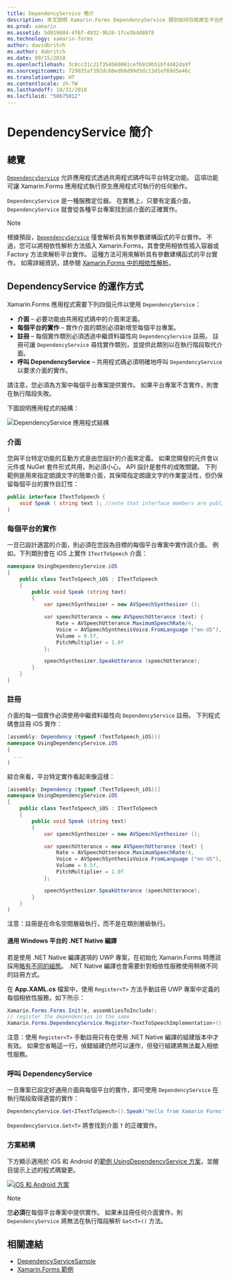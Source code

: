 ```yaml
---
title: DependencyService 簡介
description: 本文說明 Xamarin.Forms DependencyService 類別如何存取原生平台的功能。
ms.prod: xamarin
ms.assetid: 5d019604-4f6f-4932-9b26-1fce3b4d88f8
ms.technology: xamarin-forms
author: davidbritch
ms.author: dabritch
ms.date: 09/15/2018
ms.openlocfilehash: 3c8cc31c21f354b60001cefb919b51bf4d42da9f
ms.sourcegitcommit: 729035af392dc60edb9d99d3dc13d1ef69d5e46c
ms.translationtype: HT
ms.contentlocale: zh-TW
ms.lasthandoff: 10/31/2018
ms.locfileid: "50675012"
---
```

# <a name="introduction-to-dependencyservice"></a>DependencyService 簡介

## <a name="overview"></a>總覽

[`DependencyService`](xref:Xamarin.Forms.DependencyService) 允許應用程式透過共用程式碼呼叫平台特定功能。 這項功能可讓 Xamarin.Forms 應用程式執行原生應用程式可執行的任何動作。

`DependencyService` 是一種服務定位器。 在實務上，只要有定義介面，`DependencyService` 就會從各種平台專案找到該介面的正確實作。

> [!NOTE]
> 根據預設，[`DependencyService`](xref:Xamarin.Forms.DependencyService) 僅會解析具有無參數建構函式的平台實作。 不過，您可以將相依性解析方法插入 Xamarin.Forms，其會使用相依性插入容器或 Factory 方法來解析平台實作。 這種方法可用來解析具有參數建構函式的平台實作。 如需詳細資訊，請參閱 [Xamarin.Forms 中的相依性解析](~/xamarin-forms/internals/dependency-resolution.md)。

## <a name="how-dependencyservice-works"></a>DependencyService 的運作方式

Xamarin.Forms 應用程式需要下列四個元件以使用 `DependencyService`：

- **介面** &ndash; 必要功能由共用程式碼中的介面來定義。
- **每個平台的實作** &ndash; 實作介面的類別必須新增至每個平台專案。
- **註冊** &ndash; 每個實作類別必須透過中繼資料屬性向 `DependencyService` 註冊。 註冊可讓 `DependencyService` 尋找實作類別，並提供此類別以在執行階段取代介面。
- **呼叫 DependencyService** &ndash; 共用程式碼必須明確地呼叫 `DependencyService` 以要求介面的實作。

請注意，您必須為方案中每個平台專案提供實作。 如果平台專案不含實作，則會在執行階段失敗。

下圖說明應用程式的結構：

![](introduction-images/overview-diagram.png "DependencyService 應用程式結構")

### <a name="interface"></a>介面

您與平台特定功能的互動方式是由您設計的介面來定義。 如果您開發的元件會以元件或 NuGet 套件形式共用，則必須小心。 API 設計是套件的成敗關鍵。 下列範例是用來指定朗讀文字的簡單介面，其保障指定朗讀文字的作業靈活性，但仍保留每個平台的實作自訂性：

```csharp
public interface ITextToSpeech {
    void Speak ( string text ); //note that interface members are public by default
}
```

### <a name="implementation-per-platform"></a>每個平台的實作

一旦已設計適當的介面，則必須在您設為目標的每個平台專案中實作該介面。 例如，下列類別會在 iOS 上實作 `ITextToSpeech` 介面：

```csharp
namespace UsingDependencyService.iOS
{
    public class TextToSpeech_iOS : ITextToSpeech
    {
        public void Speak (string text)
        {
            var speechSynthesizer = new AVSpeechSynthesizer ();

            var speechUtterance = new AVSpeechUtterance (text) {
                Rate = AVSpeechUtterance.MaximumSpeechRate/4,
                Voice = AVSpeechSynthesisVoice.FromLanguage ("en-US"),
                Volume = 0.5f,
                PitchMultiplier = 1.0f
            };

            speechSynthesizer.SpeakUtterance (speechUtterance);
        }
    }
}
```

### <a name="registration"></a>註冊

介面的每一個實作必須使用中繼資料屬性向 `DependencyService` 註冊。 下列程式碼會註冊 iOS 實作：

```csharp
[assembly: Dependency (typeof (TextToSpeech_iOS))]
namespace UsingDependencyService.iOS
{
  ...
}
```

綜合來看，平台特定實作看起來像這樣：

```csharp
[assembly: Dependency (typeof (TextToSpeech_iOS))]
namespace UsingDependencyService.iOS
{
    public class TextToSpeech_iOS : ITextToSpeech
    {
        public void Speak (string text)
        {
            var speechSynthesizer = new AVSpeechSynthesizer ();

            var speechUtterance = new AVSpeechUtterance (text) {
                Rate = AVSpeechUtterance.MaximumSpeechRate/4,
                Voice = AVSpeechSynthesisVoice.FromLanguage ("en-US"),
                Volume = 0.5f,
                PitchMultiplier = 1.0f
            };

            speechSynthesizer.SpeakUtterance (speechUtterance);
        }
    }
}
```

注意：註冊是在命名空間層級執行，而不是在類別層級執行。

#### <a name="universal-windows-platform-net-native-compilation"></a>通用 Windows 平台的 .NET Native 編譯

若是使用 .NET Native 編譯選項的 UWP 專案，在初始化 Xamarin.Forms 時應該採用[略有不同的組態](~/xamarin-forms/platform/windows/installation/index.md#target-invocation-exception)。 .NET Native 編譯也會需要針對相依性服務使用稍微不同的註冊方式。

在 **App.XAML.cs** 檔案中，使用 `Register<T>` 方法手動註冊 UWP 專案中定義的每個相依性服務，如下所示：

```csharp
Xamarin.Forms.Forms.Init(e, assembliesToInclude);
// register the dependencies in the same
Xamarin.Forms.DependencyService.Register<TextToSpeechImplementation>();
```

注意：使用 `Register<T>` 手動註冊只有在使用 .NET Native 編譯的組建版本中才有效。 如果您省略這一行，偵錯組建仍然可以運作，但發行組建將無法載入相依性服務。

### <a name="call-to-dependencyservice"></a>呼叫 DependencyService

一旦專案已設定好通用介面與每個平台的實作，即可使用 `DependencyService` 在執行階段取得適當的實作：

```csharp
DependencyService.Get<ITextToSpeech>().Speak("Hello from Xamarin Forms");
```

`DependencyService.Get<T>` 將會找到介面 `T` 的正確實作。

### <a name="solution-structure"></a>方案結構

下方顯示適用於 iOS 和 Android 的[範例 UsingDependencyService 方案](https://developer.xamarin.com/samples/UsingDependencyService/)，並醒目提示上述的程式碼變更。

 [![iOS 和 Android 方案](introduction-images/solution-sml.png "DependencyService 範例方案結構")](introduction-images/solution.png#lightbox "DependencyService 範例方案結構")

> [!NOTE]
> 您**必須**在每個平台專案中提供實作。 如果未註冊任何介面實作，則 `DependencyService` 將無法在執行階段解析 `Get<T>()` 方法。

## <a name="related-links"></a>相關連結

- [DependencyServiceSample](https://developer.xamarin.com/samples/xamarin-forms/UsingDependencyService/)
- [Xamarin.Forms 範例](https://developer.xamarin.com/samples/xamarin-forms/all/)
